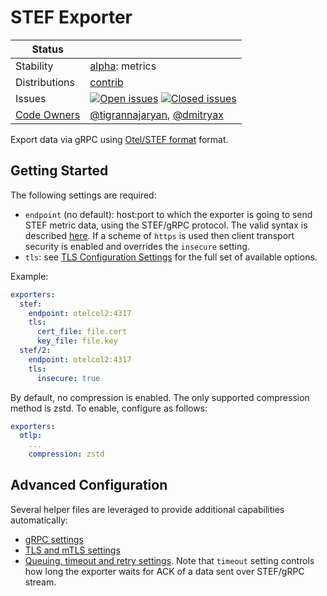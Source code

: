 # STEF Exporter

<!-- status autogenerated section -->
| Status        |           |
| ------------- |-----------|
| Stability     | [alpha]: metrics   |
| Distributions | [contrib] |
| Issues        | [![Open issues](https://img.shields.io/github/issues-search/open-telemetry/opentelemetry-collector-contrib?query=is%3Aissue%20is%3Aopen%20label%3Aexporter%2Fstef%20&label=open&color=orange&logo=opentelemetry)](https://github.com/open-telemetry/opentelemetry-collector-contrib/issues?q=is%3Aopen+is%3Aissue+label%3Aexporter%2Fstef) [![Closed issues](https://img.shields.io/github/issues-search/open-telemetry/opentelemetry-collector-contrib?query=is%3Aissue%20is%3Aclosed%20label%3Aexporter%2Fstef%20&label=closed&color=blue&logo=opentelemetry)](https://github.com/open-telemetry/opentelemetry-collector-contrib/issues?q=is%3Aclosed+is%3Aissue+label%3Aexporter%2Fstef) |
| [Code Owners](https://github.com/open-telemetry/opentelemetry-collector-contrib/blob/main/CONTRIBUTING.md#becoming-a-code-owner)    | [@tigrannajaryan](https://www.github.com/tigrannajaryan), [@dmitryax](https://www.github.com/dmitryax) |

[alpha]: https://github.com/open-telemetry/opentelemetry-collector/blob/main/docs/component-stability.md#alpha
[contrib]: https://github.com/open-telemetry/opentelemetry-collector-releases/tree/main/distributions/otelcol-contrib
<!-- end autogenerated section -->

Export data via gRPC using
[Otel/STEF format](https://github.com/splunk/stef/tree/main/go/otel) format.

## Getting Started

The following settings are required:

- `endpoint` (no default): host:port to which the exporter is going to send STEF metric data,
  using the STEF/gRPC protocol. The valid syntax is described
  [here](https://github.com/grpc/grpc/blob/master/doc/naming.md).
  If a scheme of `https` is used then client transport security is enabled and overrides the `insecure` setting.
- `tls`: see [TLS Configuration Settings](https://github.com/open-telemetry/opentelemetry-collector/blob/main/config/configtls/README.md)
  for the full set of available options.

Example:

```yaml
exporters:
  stef:
    endpoint: otelcol2:4317
    tls:
      cert_file: file.cert
      key_file: file.key
  stef/2:
    endpoint: otelcol2:4317
    tls:
      insecure: true
```

By default, no compression is enabled. The only supported compression method is zstd.
To enable, configure as follows:

```yaml
exporters:
  otlp:
    ...
    compression: zstd
```

## Advanced Configuration

Several helper files are leveraged to provide additional capabilities automatically:

- [gRPC settings](https://github.com/open-telemetry/opentelemetry-collector/blob/main/config/configgrpc/README.md)
- [TLS and mTLS settings](https://github.com/open-telemetry/opentelemetry-collector/blob/main/config/configtls/README.md)
- [Queuing, timeout and retry settings](https://github.com/open-telemetry/opentelemetry-collector/blob/main/exporter/exporterhelper/README.md).
  Note that `timeout` setting controls how long the exporter waits for ACK of a data sent
  over STEF/gRPC stream.
